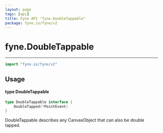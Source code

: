 ```yaml
---
layout: page
tags: [api]
title: Fyne API "fyne.DoubleTappable"
package: fyne.io/fyne/v2
---
```


# fyne.DoubleTappable
---
```go
import "fyne.io/fyne/v2"
```

## Usage

#### type DoubleTappable

```go
type DoubleTappable interface {
	DoubleTapped(*PointEvent)
}
```

DoubleTappable describes any CanvasObject that can also be double tapped.
